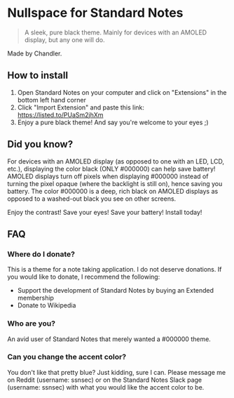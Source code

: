 # Nullspace for Standard Notes
> A sleek, pure black theme. Mainly for devices with an AMOLED display, but any one will do.

Made by Chandler.

## How to install
1. Open Standard Notes on your computer and click on "Extensions" in the bottom left hand corner
2. Click "Import Extension" and paste this link:
https://listed.to/PUaSm2jhXm
3. Enjoy a pure black theme! And say you're welcome to your eyes ;)

## Did you know?
For devices with an AMOLED display (as opposed to one with an LED, LCD, etc.), displaying the color black (ONLY #000000) can help save battery! AMOLED displays turn off pixels when displaying #000000 instead of turning the pixel opaque (where the backlight is still on), hence saving you battery. The color #000000 is a deep, rich black on AMOLED displays as opposed to a washed-out black you see on other screens.

Enjoy the contrast! Save your eyes! Save your battery! Install today!


## FAQ
### Where do I donate?
This is a theme for a note taking application. I do not deserve donations. If you would like to donate, I recommend the following:
- Support the development of Standard Notes by buying an Extended membership
- Donate to Wikipedia
### Who are you?
An avid user of Standard Notes that merely wanted a #000000 theme.
### Can you change the accent color?
You don't like that pretty blue?
Just kidding, sure I can.
Please message me on Reddit (username: ssnsec) or on the Standard Notes Slack page (username: ssnsec) with what you would like the accent color to be.
